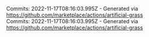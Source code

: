 Commits: 2022-11-17T08:16:03.995Z - Generated via https://github.com/marketplace/actions/artificial-grass
<br>
Commits: 2022-11-17T08:16:03.995Z - Generated via https://github.com/marketplace/actions/artificial-grass
<br>
